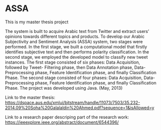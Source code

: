 # ASSA
This is my master thesis project

The system is built to acquire Arabic text from Twitter and extract users’ opinions towards different topics and products. To develop our Arabic Subjectivity and Sentiment Analysis (ASSA) system, two stages were performed. In the first stage, we built a computational model that firstly identifies subjective text and then performs polarity classification. In the second stage, we employed the developed model to classify new tweet instances. The first stage consisted of six phases: Data Acquisition, followed by Tweet- Filtering phase, then Data Annotation phase, Data-Preprocessing phase, Feature Identification phase, and finally Classification Phase. The second stage consisted of four phases: Data Acquisition, Data- Preprocessing phase, Feature Identification phase, and finally Classification Phase. The project was developed using Java. (May, 2013)

Link to the master thesis: https://dspace.aus.edu/xmlui/bitstream/handle/11073/7503/35.232-2014.09%20Soha%20Galalaldin%20Ahmed.pdf?sequence=1&isAllowed=y

Link to a research paper descriping part of the research work: https://ieeexplore.ieee.org/abstract/document/6544396/
